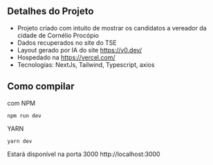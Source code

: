 ## Detalhes do Projeto
- Projeto criado com intuito de mostrar os candidatos a vereador da cidade de Cornélio Procópio
- Dados recuperados no site do TSE
- Layout gerado por IA do site https://v0.dev/
- Hospedado na https://vercel.com/
- Tecnologias: NextJs, Tailwind, Typescript, axios

## Como compilar
com NPM
````
npm run dev
````
YARN
````
yarn dev
````
Estará disponível na porta 3000
http://localhost:3000

